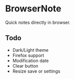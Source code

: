 # BrowserNote
Quick notes directly in browser.

## Todo

* Dark/Light theme
* Firefox support
* Modification date
* Clear button
* Resize save or settings

